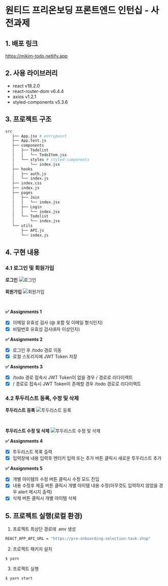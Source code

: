 # 원티드 프리온보딩 프론트엔드 인턴십 - 사전과제

## 1. 배포 링크

<https://mjkim-todo.netlify.app>

## 2. 사용 라이브러리

- react v18.2.0
- react-router-dom v6.4.4
- axios v1.2.1
- styled-components v5.3.6

## 3. 프로젝트 구조

```bash
src
   ├── App.jsx # entrypoint
   ├── App.test.js
   ├── components
   │   ├── Todolist
   │   │   └── TodoItem.jsx
   │   └── styles # styled-components
   │       └── index.jsx
   ├── hooks
   │   ├── auth.js
   │   └── index.js
   ├── index.css
   ├── index.js
   ├── pages
   │   ├── Join
   │   │   └── index.jsx
   │   ├── Login
   │   │   └── index.jsx
   │   └── Todolist
   │       └── index.jsx
   └── utils
       ├── API.js
       └── index.js

```

## 4. 구현 내용

### 4.1 로그인 및 회원가입

**로그인**
![로그인](https://user-images.githubusercontent.com/48265915/206908539-f8f5b639-b543-474d-8b0e-56a9fdd18a45.gif)
<br />
<br />
**회원가입**
![회원가입](https://user-images.githubusercontent.com/48265915/206908546-caed4e95-d61e-4ff6-b2a4-415d0580f99e.gif)

<br />

**✅ Assignments 1**

- [x] 이메일 유효성 검사 (@ 포함 및 이메일 형식인지)
- [x] 비밀번호 유효성 검사(8자 이상인지)

**✅ Assignments 2**

- [x] 로그인 후 /todo 경로 이동
- [x] 로컬 스토리지에 JWT Token 저장

**✅ Assignments 3**

- [x] /todo 경로 접속시 JWT Token이 없을 경우 / 경로로 리다이렉트
- [x] / 경로로 접속시 JWT Token이 존재할 경우 /todo 경로로 리다이렉트

### 4.2 투두리스트 등록, 수정 및 삭제

**투두리스트 등록**
![투두리스트 등록](https://user-images.githubusercontent.com/48265915/206908559-568b21a9-7891-4898-8112-384c7fd7db12.gif)

<br />

**투두리스트 수정 및 삭제**
![투두리스트 수정 및 삭제](https://user-images.githubusercontent.com/48265915/206908571-f1dbffb6-90a0-4757-aab1-82fd73cab313.gif)

**✅ Assignments 4**

- [x] 투두리스트 목록 출력
- [x] 입력창에 내용 입력후 엔터키 입력 또는 추가 버튼 클릭시 새로운 투두리스트 추가

**✅ Assignments 5**

- [x] 개별 아이템의 수정 버튼 클릭시 수정 모드 진입
- [x] 내용 수정후 제출 버튼 클릭시 개별 아이템 내용 수정(아무것도 입력하지 않았을 경우 alert 메시지 출력)
- [x] 삭제 버튼 클릭시 개별 아이템 삭제

## 5. 프로젝트 실행(로컬 환경)

1. 프로젝트 최상단 경로에 .env 생성

```bash
REACT_APP_API_URL = "https://pre-onboarding-selection-task.shop"
```

2. 프로젝트 패키지 설치

```shell
$ yarn
```

3. 프로젝트 실행

```shell
$ yarn start
```
